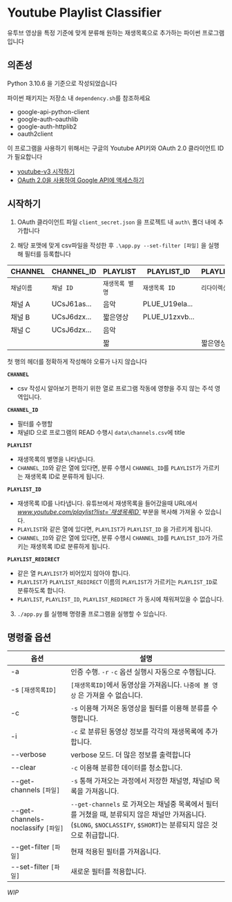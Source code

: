 # Youtube Playlist Classifier

유투브 영상을 특정 기준에 맞게 분류해 원하는 재생목록으로 추가하는 파이썬 프로그램입니다

## 의존성

Python 3.10.6 을 기준으로 작성되었습니다

파이썬 패키지는 저장소 내 `dependency.sh`를 참조하세요

- google-api-python-client
- google-auth-oauthlib
- google-auth-httplib2
- oauth2client

이 프로그램을 사용하기 위해서는 구글의 Youtube API키와 OAuth 2.0 클라이언트 ID가 필요합니다

- [youtube-v3 시작하기](https://developers.google.com/youtube/v3/getting-started)
- [OAuth 2.0을 사용하여 Google API에 액세스하기 ](https://developers.google.com/identity/protocols/oauth2)

## 시작하기

1. OAuth 클라이언트 파일 `client_secret.json` 을 프로젝트 내 `auth\` 폴더 내에 추가합니다

2. 해당 포맷에 맞게 csv파일을 작성한 후 `.\app.py --set-filter [파일]` 을 실행해 필터를 등록합니다

| CHANNEL | CHANNEL_ID | PLAYLIST | PLAYLIST_ID | PLAYLIST_REDIRECT |
|---------|------------|----------|-------------|-------------------|
| `채널이름` | `채널 ID` | `재생목록 별명` | `재생목록 ID` | `리다이렉션 이름` |
| 채널 A | UCsJ61as... | 음악 | PLUE_U19ela... |  |
| 채널 B | UCsJ6dzx... | 짧은영상 | PLUE_U1zxvb... |  |
| 채널 C | UCsJ6dzx... | 음악 |  |  |
|  | | 짧 |  | 짧은영상 |

첫 행의 헤더를 정확하게 작성해야 오류가 나지 않습니다

**`CHANNEL`**
- csv 작성시 알아보기 편하기 위한 열로 프로그램 작동에 영향을 주지 않는 주석 영역입니다.

**`CHANNEL_ID`**
- 필터를 수행할 
- 채널ID 으로 프로그램의 READ 수행시 `data\channels.csv`에 title

**`PLAYLIST`**
- 재생목록의 별명을 나타냅니다.
- `CHANNEL_ID`와 같은 열에 있다면, 분류 수행시 `CHANNEL_ID`를 `PLAYLIST`가 가르키는 재생목록 ID로 분류하게 됩니다.

**`PLAYLIST_ID`**
- 재생목록 ID를 나타냅니다. 유튜브에서 재생목록을 들어갔을때 URL에서 _www.youtube.com/playlist?list=`재생목록ID`_ 부분을 복사해 가져올 수 있습니다.
- `PLAYLIST`와 같은 열에 있다면, `PLAYLIST`가 `PLAYLIST_ID` 을 가르키게 됩니다.
- `CHANNEL_ID`와 같은 열에 있다면, 분류 수행시 `CHANNEL_ID`를 `PLAYLIST_ID`가 가르키는 재생목록 ID로 분류하게 됩니다.

**`PLAYLIST_REDIRECT`**
- 같은 열 `PLAYLIST`가 비어있지 않아야 합니다.
- `PLAYLIST`가 `PLAYLIST_REDIRECT` 이름의 `PLAYLIST`가 가르키는 `PLAYLIST_ID`로 분류하도록 합니다.
- `PLAYLIST`, `PLAYLIST_ID`, `PLAYLIST_REDIRECT` 가 동시에 채워져있을 수 없습니다.

3. `./app.py` 를 실행해 명령줄 프로그램을 실행할 수 있습니다.

## 명령줄 옵션

| 옵션 | 설명 |
|------|-----|
| -a  | 인증 수행. `-r` `-c` 옵션 실행시 자동으로 수행됩니다. |
| -s `[재생목록ID]` | `[재생목록ID]`에서 동영상을 가져옵니다. `나중에 볼 영상` 은 가져올 수 없습니다. |
| -c  | `-s` 이용해 가져온 동영상을 필터를 이용해 분류를 수행합니다. |
| -i  | `-c` 로 분류된 동영상 정보를 각각의 재생목록에 추가합니다. |
| --verbose | verbose 모드. 더 많은 정보를 출력합니다 |
| --clear | `-c` 이용해 분류한 데이터를 청소합니다. |
| --get-channels `[파일]` | `-s` 통해 가져오는 과정에서 저장한 채널명, 채널ID 목록을 가져옵니다. |
|  --get-channels-noclassify `[파일]` | `--get-channels` 로 가져오는 채널중 목록에서 필터를 거쳤을 때, 분류되지 않은 채널만 가져옵니다. (`$LONG`, `$NOCLASSIFY`, `$SHORT`)는 분류되지 않은 것으로 취급합니다. |
| --get-filter `[파일]` | 현재 적용된 필터를 가져옵니다. |
| --set-filter `[파일]` | 새로운 필터를 적용합니다. |



*WIP*